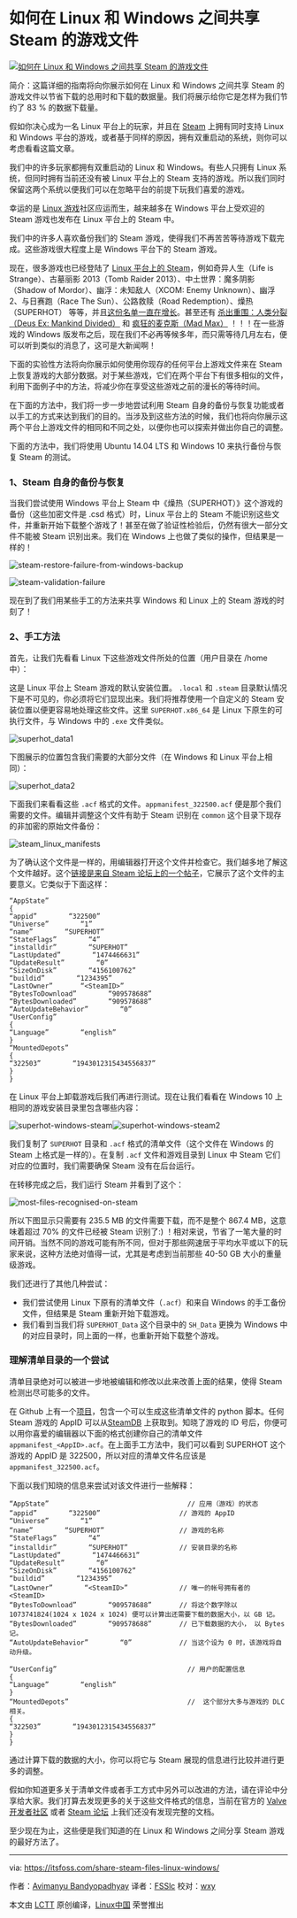 如何在 Linux 和 Windows 之间共享 Steam 的游戏文件 
============

[![如何在 Linux 和 Windows 之间共享 Steam 的游戏文件](https://itsfoss.com/wp-content/uploads/2016/10/share-games-linux-windows-steam.jpg)][16]

简介：这篇详细的指南将向你展示如何在 Linux 和 Windows 之间共享 Steam 的游戏文件以节省下载的总用时和下载的数据量。我们将展示给你它是怎样为我们节约了 83 % 的数据下载量。

假如你决心成为一名 Linux 平台上的玩家，并且在 [Steam][15] 上拥有同时支持 Linux 和 Windows 平台的游戏，或者基于同样的原因，拥有双重启动的系统，则你可以考虑看看这篇文章。

我们中的许多玩家都拥有双重启动的 Linux 和 Windows。有些人只拥有 Linux 系统，但同时拥有当前还没有被 Linux 平台上的 Steam 支持的游戏。所以我们同时保留这两个系统以便我们可以在忽略平台的前提下玩我们喜爱的游戏。

幸运的是 [Linux 游戏][13]社区应运而生，越来越多在 Windows 平台上受欢迎的 Steam 游戏也发布在 Linux 平台上的 Steam 中。

我们中的许多人喜欢备份我们的 Steam 游戏，使得我们不再苦苦等待游戏下载完成。这些游戏很大程度上是 Windows 平台下的 Steam 游戏。

现在，很多游戏也已经登陆了 [Linux 平台上的 Steam][12]，例如奇异人生（Life is Strange）、古墓丽影 2013（Tomb Raider 2013）、中土世界：魔多阴影（Shadow of Mordor）、幽浮：未知敌人（XCOM: Enemy Unknown）、幽浮 2、与日赛跑（Race The Sun）、公路救赎（Road Redemption）、燥热（SUPERHOT） 等等，并且[这份名单一直在增长][11]。甚至还有 [杀出重围：人类分裂（Deus Ex: Mankind Divided）][10] 和 [疯狂的麦克斯（Mad Max）][9] ！！！在一些游戏的 Windows 版发布之后，现在我们不必再等候多年，而只需等待几月左右，便可以听到类似的消息了，这可是大新闻啊！

下面的实验性方法将向你展示如何使用你现存的任何平台上游戏文件来在 Steam 上恢复游戏的大部分数据。对于某些游戏，它们在两个平台下有很多相似的文件，利用下面例子中的方法，将减少你在享受这些游戏之前的漫长的等待时间。

在下面的方法中，我们将一步一步地尝试利用 Steam 自身的备份与恢复功能或者以手工的方式来达到我们的目的。当涉及到这些方法的时候，我们也将向你展示这两个平台上游戏文件的相同和不同之处，以便你也可以探索并做出你自己的调整。

下面的方法中，我们将使用 Ubuntu 14.04 LTS 和 Windows 10 来执行备份与恢复 Steam 的测试。

### 1、Steam 自身的备份与恢复

当我们尝试使用 Windows 平台上 Steam 中《燥热（SUPERHOT）》这个游戏的备份（这些加密文件是 .csd 格式）时，Linux 平台上的 Steam 不能识别这些文件，并重新开始下载整个游戏了！甚至在做了验证性检验后，仍然有很大一部分文件不能被 Steam 识别出来。我们在 Windows 上也做了类似的操作，但结果是一样的！

![steam-restore-failure-from-windows-backup](https://itsfoss.com/wp-content/uploads/2016/10/steam-restore-failure-from-windows-backup.jpeg)

![steam-validation-failure](https://itsfoss.com/wp-content/uploads/2016/10/steam-validation-failure.jpeg)

现在到了我们用某些手工的方法来共享 Windows 和 Linux 上的 Steam 游戏的时刻了！

### 2、手工方法

首先，让我们先看看 Linux 下这些游戏文件所处的位置（用户目录在 /home 中）：

这是 Linux 平台上 Steam 游戏的默认安装位置。 `.local` 和 `.steam` 目录默认情况下是不可见的，你必须将它们显现出来。我们将推荐使用一个自定义的 Steam 安装位置以便更容易地处理这些文件。这里 `SUPERHOT.x86_64` 是 Linux 下原生的可执行文件，与 Windows 中的 `.exe` 文件类似。

![superhot_data1](https://itsfoss.com/wp-content/uploads/2016/10/superhot_data1-e1477112816241.jpeg)

下图展示的位置包含我们需要的大部分文件（在 Windows 和 Linux 平台上相同）：

![superhot_data2](https://itsfoss.com/wp-content/uploads/2016/10/superhot_data2.jpeg)

下面我们来看看这些 `.acf` 格式的文件。`appmanifest_322500.acf` 便是那个我们需要的文件。编辑并调整这个文件有助于 Steam 识别在 `common` 这个目录下现存的非加密的原始文件备份：

![steam_linux_manifests](https://itsfoss.com/wp-content/uploads/2016/10/steam_linux_manifests-e1477112765133.jpeg)

为了确认这个文件是一样的，用编辑器打开这个文件并检查它。我们越多地了解这个文件越好。这个[链接是来自 Steam 论坛上的一个帖子][8]，它展示了这个文件的主要意义。它类似于下面这样：

```
“AppState”
{
“appid”        “322500”
“Universe”        “1”
“name”        “SUPERHOT”
“StateFlags”        “4”
“installdir”        “SUPERHOT”
“LastUpdated”        “1474466631”
“UpdateResult”        “0”
“SizeOnDisk”        “4156100762”
“buildid”        “1234395”
“LastOwner”       “<SteamID>”
“BytesToDownload”        “909578688”
“BytesDownloaded”        “909578688”
“AutoUpdateBehavior”        “0”
“UserConfig”
{
“Language”        “english”
}
“MountedDepots”
{
“322503”        “1943012315434556837”
}
}
```

在 Linux 平台上卸载游戏后我们再进行测试。现在让我们看看在 Windows 10 上相同的游戏安装目录里包含哪些内容：

![superhot-windows-steam](https://itsfoss.com/wp-content/uploads/2016/10/superhot-windows-steam.jpeg)![superhot-windows-steam2](https://itsfoss.com/wp-content/uploads/2016/10/superhot-windows-steam2.jpeg)

我们复制了 `SUPERHOT` 目录和 `.acf` 格式的清单文件（这个文件在 Windows 的 Steam 上格式是一样的）。在复制 `.acf` 文件和游戏目录到 Linux 中 Steam 它们对应的位置时，我们需要确保 Steam 没有在后台运行。

在转移完成之后，我们运行 Steam 并看到了这个：

![most-files-recognised-on-steam](https://itsfoss.com/wp-content/uploads/2016/10/most-files-recognised-on-steam.jpeg)

所以下图显示只需要有 235.5 MB 的文件需要下载，而不是整个 867.4 MB，这意味着超过 70% 的文件已经被 Steam 识别了:) ！相对来说，节省了一笔大量的时间开销。当然不同的游戏可能有所不同，但对于那些网速居于平均水平或以下的玩家来说，这种方法绝对值得一试，尤其是考虑到当前那些 40-50 GB 大小的重量级游戏。

我们还进行了其他几种尝试：

*   我们尝试使用 Linux 下原有的清单文件（`.acf`）和来自 Windows 的手工备份文件，但结果是 Steam 重新开始下载游戏。
*   我们看到当我们将 `SUPERHOT_Data` 这个目录中的 `SH_Data` 更换为 Windows 中的对应目录时，同上面的一样，也重新开始下载整个游戏。

### 理解清单目录的一个尝试

清单目录绝对可以被进一步地被编辑和修改以此来改善上面的结果，使得 Steam 检测出尽可能多的文件。

在 Github 上有一个[项目][7]，包含一个可以生成这些清单文件的 python 脚本。任何 Steam 游戏的 AppID 可以从[SteamDB][6] 上获取到。知晓了游戏的 ID 号后，你便可以用你喜爱的编辑器以下面的格式创建你自己的清单文件 `appmanifest_<AppID>.acf`。在上面手工方法中，我们可以看到 SUPERHOT 这个游戏的 AppID 是 322500，所以对应的清单文件名应该是 `appmanifest_322500.acf`。

下面以我们知晓的信息来尝试对该文件进行一些解释：

```
“AppState”                                   // 应用（游戏）的状态
“appid”        “322500”                    // 游戏的 AppID
“Universe”        “1”
“name”        “SUPERHOT”                   // 游戏的名称
“StateFlags”        “4”
“installdir”        “SUPERHOT”             // 安装目录的名称
“LastUpdated”        “1474466631”
“UpdateResult”        “0”
“SizeOnDisk”        “4156100762”
“buildid”        “1234395”
“LastOwner”        “<SteamID>”             // 唯一的帐号拥有者的 <SteamID> 
“BytesToDownload”        “909578688”       // 将这个数字除以 1073741824(1024 x 1024 x 1024) 便可以计算出还需要下载的数据大小，以 GB 记。
“BytesDownloaded”        “909578688”       // 已下载数据的大小， 以 Bytes 记。
“AutoUpdateBehavior”        “0”            // 当这个设为 0 时，该游戏将自动升级。

“UserConfig”                                 // 用户的配置信息
{
“Language”        “english”
}
“MountedDepots”                              //  这个部分大多与游戏的 DLC 相关。
{
“322503”        “1943012315434556837”
}
}
```

通过计算下载的数据的大小，你可以将它与 Steam 展现的信息进行比较并进行更多的调整。

假如你知道更多关于清单文件或者手工方式中另外可以改进的方法，请在评论中分享给大家。我们打算去发现更多的关于这些文件格式的信息，当前在官方的 [Valve 开发者社区][5] 或者 [ Steam 论坛][4] 上我们还没有发现完整的文档。

至少现在为止，这些便是我们知道的在 Linux 和 Windows 之间分享 Steam 游戏的最好方法了。

--------------------------------------------------------------------------------

via: https://itsfoss.com/share-steam-files-linux-windows/

作者：[Avimanyu Bandyopadhyay][a]
译者：[FSSlc](https://github.com/FSSlc)
校对：[wxy](https://github.com/wxy)

本文由 [LCTT](https://github.com/LCTT/TranslateProject) 原创编译，[Linux中国](https://linux.cn/) 荣誉推出

[a]: https://itsfoss.com/author/avimanyu/
[1]:http://pinterest.com/pin/create/button/?url=https://itsfoss.com/share-steam-files-linux-windows/&description=How+To+Share+Steam+Game+Files+Between+Linux+And+Windows&media=https://itsfoss.com/wp-content/uploads/2016/10/share-games-linux-windows-steam.jpg
[2]:https://www.linkedin.com/cws/share?url=https://itsfoss.com/share-steam-files-linux-windows/
[3]:https://twitter.com/share?original_referer=https%3A%2F%2Fitsfoss.com%2F&source=tweetbutton&text=How+To+Share+Steam+Game+Files+Between+Linux+And+Windows&url=https%3A%2F%2Fitsfoss.com%2Fshare-steam-files-linux-windows%2F&via=%40itsfoss
[4]:http://steamcommunity.com/discussions/
[5]:https://developer.valvesoftware.com/wiki/Main_Page
[6]:https://steamdb.info/
[7]:https://github.com/dotfloat/steam-appmanifest
[8]:https://steamcommunity.com/app/292030/discussions/0/357286663676318082/
[9]:http://www.kotaku.com.au/2016/10/avalanche-studios-mad-max-arrives-on-linux-and-mac-os/
[10]:https://itsfoss.com/deus-ex-mankind-divided-linux/
[11]:https://itsfoss.com/best-linux-games/
[12]:https://itsfoss.com/install-steam-ubuntu-linux/
[13]:https://itsfoss.com/linux-gaming-guide/
[14]:https://itsfoss.com/guide-install-elementary-os-luna/
[15]:http://store.steampowered.com/
[16]:https://itsfoss.com/wp-content/uploads/2016/10/share-games-linux-windows-steam.jpg
